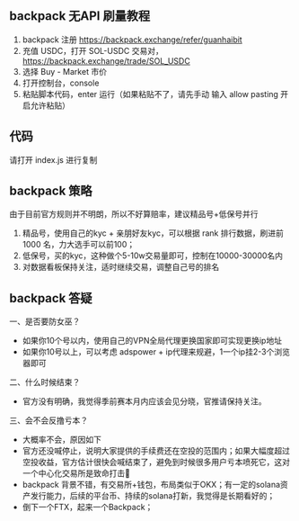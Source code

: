 ## backpack 无API 刷量教程
1. backpack 注册 https://backpack.exchange/refer/guanhaibit
2. 充值 USDC，打开 SOL-USDC 交易对， https://backpack.exchange/trade/SOL_USDC
3. 选择 Buy - Market 市价
4. 打开控制台，console 
5. 粘贴脚本代码，enter 运行（如果粘贴不了，请先手动 输入  allow pasting 开启允许粘贴）

## 代码
请打开 index.js 进行复制

## backpack 策略
由于目前官方规则并不明朗，所以不好算赔率，建议精品号+低保号并行
1. 精品号，使用自己的kyc + 亲朋好友kyc，可以根据 rank 排行数据，刷进前 1000 名，力大选手可以前100；
2. 低保号，买的kyc，这种做个5-10w交易量即可，控制在10000-30000名内
3. 对数据看板保持关注，适时继续交易，调整自己号的排名

## backpack 答疑

一、是否要防女巫？
- 如果你10个号以内，使用自己的VPN全局代理更换国家即可实现更换ip地址
- 如果你10号以上，可以考虑 adspower + ip代理来规避，1一个ip挂2-3个浏览器即可

二、什么时候结束？
- 官方没有明确，我觉得季前赛本月内应该会见分晓，官推请保持关注。

三、会不会反撸亏本？
- 大概率不会，原因如下
- 官方还没喊停止，说明大家提供的手续费还在空投的范围内；如果大幅度超过空投收益，官方估计很快会喊结束了，避免到时候很多用户亏本喷死它，这对一个中心化交易所是致命打击👊
- backpack 背景不错，有交易所+钱包，布局类似于OKX；有一定的solana资产发行能力，后续的平台币、持续的solana打新，我觉得是长期看好的；
- 倒下一个FTX，起来一个Backpack；

